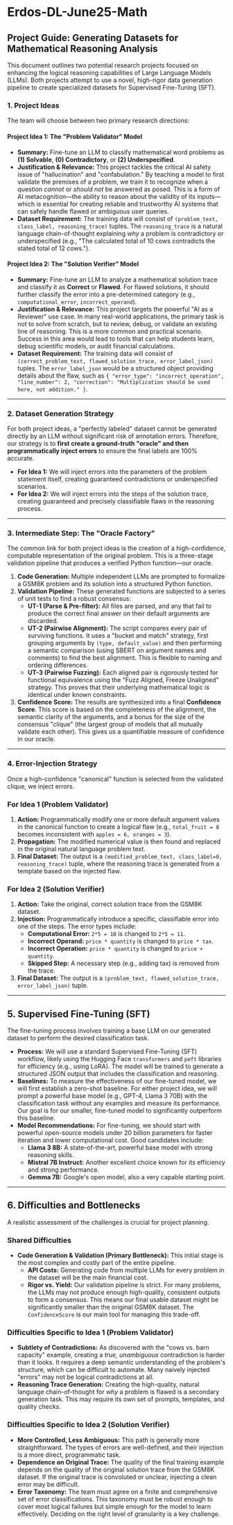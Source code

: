 # Erdos-DL-June25-Math

## Project Guide: Generating Datasets for Mathematical Reasoning Analysis

This document outlines two potential research projects focused on enhancing the logical reasoning capabilities of Large Language Models (LLMs). Both projects attempt to use a novel, high-rigor data generation pipeline to create specialized datasets for Supervised Fine-Tuning (SFT).

### 1. Project Ideas

The team will choose between two primary research directions:

#### Project Idea 1: The "Problem Validator" Model

* **Summary:** Fine-tune an LLM to classify mathematical word problems as **(1) Solvable**, **(0) Contradictory**, or **(2) Underspecified**.
* **Justification & Relevance:** This project tackles the critical AI safety issue of "hallucination" and "confabulation." By teaching a model to first validate the premises of a problem, we train it to recognize when a question *cannot* or *should not* be answered as posed. This is a form of AI metacognition—the ability to reason about the validity of its inputs—which is essential for creating reliable and trustworthy AI systems that can safely handle flawed or ambiguous user queries.
* **Dataset Requirement:** The training data will consist of `(problem_text, class_label, reasoning_trace)` tuples. The `reasoning_trace` is a natural language chain-of-thought explaining *why* a problem is contradictory or underspecified (e.g., "The calculated total of 10 cows contradicts the stated total of 12 cows.").

#### Project Idea 2: The "Solution Verifier" Model

* **Summary:** Fine-tune an LLM to analyze a mathematical solution trace and classify it as **Correct** or **Flawed**. For flawed solutions, it should further classify the error into a pre-determined category (e.g., `computational_error`, `incorrect_operand`).
* **Justification & Relevance:** This project targets the powerful "AI as a Reviewer" use case. In many real-world applications, the primary task is not to solve from scratch, but to review, debug, or validate an existing line of reasoning. This is a more common and practical scenario. Success in this area would lead to tools that can help students learn, debug scientific models, or audit financial calculations.
* **Dataset Requirement:** The training data will consist of `(correct_problem_text, flawed_solution_trace, error_label_json)` tuples. The `error_label_json` would be a structured object providing details about the flaw, such as `{ "error_type": "incorrect_operation", "line_number": 2, "correction": "Multiplication should be used here, not addition." }`.

---

### 2. Dataset Generation Strategy

For both project ideas, a "perfectly labeled" dataset cannot be generated directly by an LLM without significant risk of annotation errors. Therefore, our strategy is to **first create a ground-truth "oracle" and then programmatically inject errors** to ensure the final labels are 100% accurate.

* **For Idea 1:** We will inject errors into the parameters of the problem statement itself, creating guaranteed contradictions or underspecified scenarios.
* **For Idea 2:** We will inject errors into the steps of the solution trace, creating guaranteed and precisely classifiable flaws in the reasoning process.

---

### 3. Intermediate Step: The "Oracle Factory"

The common link for both project ideas is the creation of a high-confidence, computable representation of the original problem. This is a three-stage validation pipeline that produces a verified Python function—our oracle.

1. **Code Generation:** Multiple independent LLMs are prompted to formalize a GSM8K problem and its solution into a structured Python function.
2. **Validation Pipeline:** These generated functions are subjected to a series of unit tests to find a robust consensus:
    * **UT-1 (Parse & Pre-filter):** All files are parsed, and any that fail to produce the correct final answer on their default arguments are discarded.
    * **UT-2 (Pairwise Alignment):** The script compares every pair of surviving functions. It uses a "bucket and match" strategy, first grouping arguments by `(type, default_value)` and then performing a semantic comparison (using SBERT on argument names and comments) to find the best alignment. This is flexible to naming and ordering differences.
    * **UT-3 (Pairwise Fuzzing):** Each aligned pair is rigorously tested for functional equivalence using the "Fuzz Aligned, Freeze Unaligned" strategy. This proves that their underlying mathematical logic is identical under known constraints.
3. **Confidence Score:** The results are synthesized into a final **Confidence Score**. This score is based on the completeness of the alignment, the semantic clarity of the arguments, and a bonus for the size of the consensus "clique" (the largest group of models that all mutually validate each other). This gives us a quantifiable measure of confidence in our oracle.

---

### 4. Error-Injection Strategy

Once a high-confidence "canonical" function is selected from the validated clique, we inject errors.

### For Idea 1 (Problem Validator)

1. **Action:** Programmatically modify one or more default argument values in the canonical function to create a logical flaw (e.g., `total_fruit = 8` becomes inconsistent with `apples = 6, oranges = 3`).
2. **Propagation:** The modified numerical value is then found and replaced in the original natural language problem text.
3. **Final Dataset:** The output is a `(modified_problem_text, class_label=0, reasoning_trace)` tuple, where the reasoning trace is generated from a template based on the injected flaw.

### For Idea 2 (Solution Verifier)

1. **Action:** Take the original, correct solution trace from the GSM8K dataset.
2. **Injection:** Programmatically introduce a specific, classifiable error into one of the steps. The error types include:
    * **Computational Error:** `2*5 = 10` is changed to `2*5 = 11`.
    * **Incorrect Operand:** `price * quantity` is changed to `price * tax`.
    * **Incorrect Operation:** `price * quantity` is changed to `price + quantity`.
    * **Skipped Step:** A necessary step (e.g., adding tax) is removed from the trace.
3. **Final Dataset:** The output is a `(problem_text, flawed_solution_trace, error_label_json)` tuple.

---

## 5. Supervised Fine-Tuning (SFT)

The fine-tuning process involves training a base LLM on our generated dataset to perform the desired classification task.

* **Process:** We will use a standard Supervised Fine-Tuning (SFT) workflow, likely using the Hugging Face `transformers` and `peft` libraries for efficiency (e.g., using LoRA). The model will be trained to generate a structured JSON output that includes the classification and reasoning.
* **Baselines:** To measure the effectiveness of our fine-tuned model, we will first establish a zero-shot baseline. For either project idea, we will prompt a powerful base model (e.g., GPT-4, Llama 3 70B) with the classification task without any examples and measure its performance. Our goal is for our smaller, fine-tuned model to significantly outperform this baseline.
* **Model Recommendations:** For fine-tuning, we should start with powerful open-source models under 20 billion parameters for faster iteration and lower computational cost. Good candidates include:
  * **Llama 3 8B:** A state-of-the-art, powerful base model with strong reasoning skills.
  * **Mistral 7B Instruct:** Another excellent choice known for its efficiency and strong performance.
  * **Gemma 7B:** Google's open model, also a very capable starting point.

---

## 6. Difficulties and Bottlenecks

A realistic assessment of the challenges is crucial for project planning.

### Shared Difficulties

* **Code Generation & Validation (Primary Bottleneck):** This initial stage is the most complex and costly part of the entire pipeline.
  * **API Costs:** Generating code from multiple LLMs for every problem in the dataset will be the main financial cost.
  * **Rigor vs. Yield:** Our validation pipeline is strict. For many problems, the LLMs may not produce enough high-quality, consistent outputs to form a consensus. This means our final usable dataset might be significantly smaller than the original GSM8K dataset. The `ConfidenceScore` is our main tool for managing this trade-off.

### Difficulties Specific to Idea 1 (Problem Validator)

* **Subtlety of Contradictions:** As discovered with the "cows vs. barn capacity" example, creating a *true, unambiguous* contradiction is harder than it looks. It requires a deep semantic understanding of the problem's structure, which can be difficult to automate. Many naively injected "errors" may not be logical contradictions at all.
* **Reasoning Trace Generation:** Creating the high-quality, natural language chain-of-thought for *why* a problem is flawed is a secondary generation task. This may require its own set of prompts, templates, and quality checks.

### Difficulties Specific to Idea 2 (Solution Verifier)

* **More Controlled, Less Ambiguous:** This path is generally more straightforward. The types of errors are well-defined, and their injection is a more direct, programmatic task.
* **Dependence on Original Trace:** The quality of the final training example depends on the quality of the original solution trace from the GSM8K dataset. If the original trace is convoluted or unclear, injecting a clean error may be difficult.
* **Error Taxonomy:** The team must agree on a finite and comprehensive set of error classifications. This taxonomy must be robust enough to cover most logical failures but simple enough for the model to learn effectively. Deciding on the right level of granularity is a key challenge.
